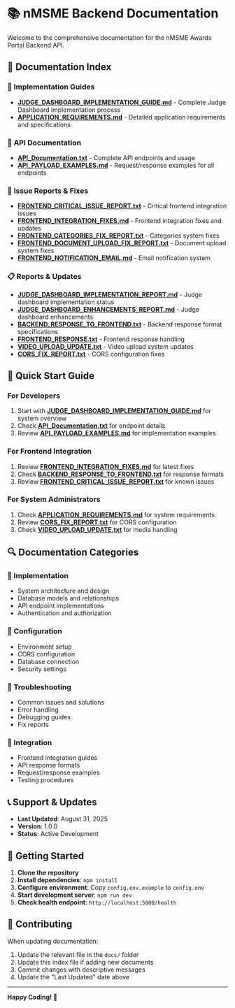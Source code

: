 # 📚 nMSME Backend Documentation

Welcome to the comprehensive documentation for the nMSME Awards Portal Backend API.

## 📁 Documentation Index

### 🚀 **Implementation Guides**
- **[JUDGE_DASHBOARD_IMPLEMENTATION_GUIDE.md](./JUDGE_DASHBOARD_IMPLEMENTATION_GUIDE.md)** - Complete Judge Dashboard implementation process
- **[APPLICATION_REQUIREMENTS.md](./APPLICATION_REQUIREMENTS.md)** - Detailed application requirements and specifications

### 🔧 **API Documentation**
- **[API_Documentation.txt](./API_Documentation.txt)** - Complete API endpoints and usage
- **[API_PAYLOAD_EXAMPLES.md](./API_PAYLOAD_EXAMPLES.md)** - Request/response examples for all endpoints

### 🐛 **Issue Reports & Fixes**
- **[FRONTEND_CRITICAL_ISSUE_REPORT.txt](./FRONTEND_CRITICAL_ISSUE_REPORT.txt)** - Critical frontend integration issues
- **[FRONTEND_INTEGRATION_FIXES.md](./FRONTEND_INTEGRATION_FIXES.md)** - Frontend integration fixes and updates
- **[FRONTEND_CATEGORIES_FIX_REPORT.txt](./FRONTEND_CATEGORIES_FIX_REPORT.txt)** - Categories system fixes
- **[FRONTEND_DOCUMENT_UPLOAD_FIX_REPORT.txt](./FRONTEND_DOCUMENT_UPLOAD_FIX_REPORT.txt)** - Document upload system fixes
- **[FRONTEND_NOTIFICATION_EMAIL.md](./FRONTEND_NOTIFICATION_EMAIL.md)** - Email notification system

### 📋 **Reports & Updates**
- **[JUDGE_DASHBOARD_IMPLEMENTATION_REPORT.md](./JUDGE_DASHBOARD_IMPLEMENTATION_REPORT.md)** - Judge dashboard implementation status
- **[JUDGE_DASHBOARD_ENHANCEMENTS_REPORT.md](./JUDGE_DASHBOARD_ENHANCEMENTS_REPORT.md)** - Judge dashboard enhancements
- **[BACKEND_RESPONSE_TO_FRONTEND.txt](./BACKEND_RESPONSE_TO_FRONTEND.txt)** - Backend response format specifications
- **[FRONTEND_RESPONSE.txt](./FRONTEND_RESPONSE.txt)** - Frontend response handling
- **[VIDEO_UPLOAD_UPDATE.txt](./VIDEO_UPLOAD_UPDATE.txt)** - Video upload system updates
- **[CORS_FIX_REPORT.txt](./CORS_FIX_REPORT.txt)** - CORS configuration fixes

## 🎯 **Quick Start Guide**

### **For Developers**
1. Start with **[JUDGE_DASHBOARD_IMPLEMENTATION_GUIDE.md](./JUDGE_DASHBOARD_IMPLEMENTATION_GUIDE.md)** for system overview
2. Check **[API_Documentation.txt](./API_Documentation.txt)** for endpoint details
3. Review **[API_PAYLOAD_EXAMPLES.md](./API_PAYLOAD_EXAMPLES.md)** for implementation examples

### **For Frontend Integration**
1. Review **[FRONTEND_INTEGRATION_FIXES.md](./FRONTEND_INTEGRATION_FIXES.md)** for latest fixes
2. Check **[BACKEND_RESPONSE_TO_FRONTEND.txt](./BACKEND_RESPONSE_TO_FRONTEND.txt)** for response formats
3. Review **[FRONTEND_CRITICAL_ISSUE_REPORT.txt](./FRONTEND_CRITICAL_ISSUE_REPORT.txt)** for known issues

### **For System Administrators**
1. Check **[APPLICATION_REQUIREMENTS.md](./APPLICATION_REQUIREMENTS.md)** for system requirements
2. Review **[CORS_FIX_REPORT.txt](./CORS_FIX_REPORT.txt)** for CORS configuration
3. Check **[VIDEO_UPLOAD_UPDATE.txt](./VIDEO_UPLOAD_UPDATE.txt)** for media handling

## 🔍 **Documentation Categories**

### **📖 Implementation**
- System architecture and design
- Database models and relationships
- API endpoint implementations
- Authentication and authorization

### **🔧 Configuration**
- Environment setup
- CORS configuration
- Database connection
- Security settings

### **🐛 Troubleshooting**
- Common issues and solutions
- Error handling
- Debugging guides
- Fix reports

### **📱 Integration**
- Frontend integration guides
- API response formats
- Request/response examples
- Testing procedures

## 📞 **Support & Updates**

- **Last Updated**: August 31, 2025
- **Version**: 1.0.0
- **Status**: Active Development

## 🚀 **Getting Started**

1. **Clone the repository**
2. **Install dependencies**: `npm install`
3. **Configure environment**: Copy `config.env.example` to `config.env`
4. **Start development server**: `npm run dev`
5. **Check health endpoint**: `http://localhost:5000/health`

## 📝 **Contributing**

When updating documentation:
1. Update the relevant file in the `docs/` folder
2. Update this index file if adding new documents
3. Commit changes with descriptive messages
4. Update the "Last Updated" date above

---

**Happy Coding! 🎉**
